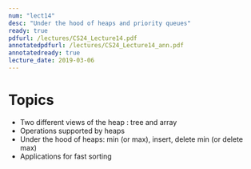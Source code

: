 ```yaml
---
num: "lect14"
desc: "Under the hood of heaps and priority queues"
ready: true
pdfurl: /lectures/CS24_Lecture14.pdf
annotatedpdfurl: /lectures/CS24_Lecture14_ann.pdf
annotatedready: true
lecture_date: 2019-03-06
---
```


# Topics

* Two different views of the heap : tree and array 
* Operations supported by heaps
* Under the hood of heaps: min (or max), insert, delete min (or delete max)
* Applications for fast sorting

